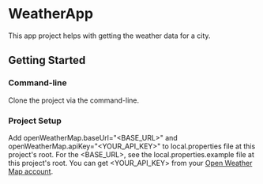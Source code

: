 # WeatherApp

This app project helps with getting the weather data for a city.

## Getting Started

### Command-line
Clone the project via the command-line.

### Project Setup
Add openWeatherMap.baseUrl="<BASE_URL>" and openWeatherMap.apiKey="<YOUR_API_KEY>" to 
local.properties file at this project's root. For the <BASE_URL>, see the local.properties.example 
file at this project's root. You can get <YOUR_API_KEY> from your [Open Weather Map account](https://home.openweathermap.org/api_keys).